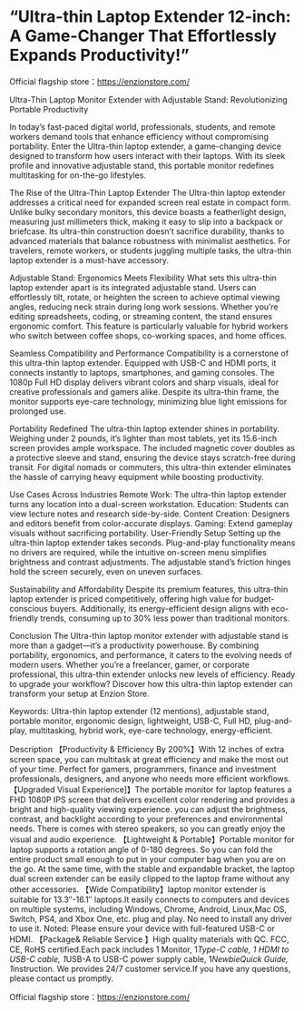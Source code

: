 # “Ultra-thin Laptop Extender 12-inch: A Game-Changer That Effortlessly Expands Productivity!”

Official flagship store：https://enzionstore.com/


Ultra-Thin Laptop Monitor Extender with Adjustable Stand: Revolutionizing Portable Productivity

In today’s fast-paced digital world, professionals, students, and remote workers demand tools that enhance efficiency without compromising portability. Enter the Ultra-thin laptop extender, a game-changing device designed to transform how users interact with their laptops. With its sleek profile and innovative adjustable stand, this portable monitor redefines multitasking for on-the-go lifestyles.

The Rise of the Ultra-Thin Laptop Extender
The Ultra-thin laptop extender addresses a critical need for expanded screen real estate in compact form. Unlike bulky secondary monitors, this device boasts a featherlight design, measuring just millimeters thick, making it easy to slip into a backpack or briefcase. Its ultra-thin construction doesn’t sacrifice durability, thanks to advanced materials that balance robustness with minimalist aesthetics. For travelers, remote workers, or students juggling multiple tasks, the ultra-thin laptop extender is a must-have accessory.

Adjustable Stand: Ergonomics Meets Flexibility
What sets this ultra-thin laptop extender apart is its integrated adjustable stand. Users can effortlessly tilt, rotate, or heighten the screen to achieve optimal viewing angles, reducing neck strain during long work sessions. Whether you’re editing spreadsheets, coding, or streaming content, the stand ensures ergonomic comfort. This feature is particularly valuable for hybrid workers who switch between coffee shops, co-working spaces, and home offices.

Seamless Compatibility and Performance
Compatibility is a cornerstone of this ultra-thin laptop extender. Equipped with USB-C and HDMI ports, it connects instantly to laptops, smartphones, and gaming consoles. The 1080p Full HD display delivers vibrant colors and sharp visuals, ideal for creative professionals and gamers alike. Despite its ultra-thin frame, the monitor supports eye-care technology, minimizing blue light emissions for prolonged use.

Portability Redefined
The ultra-thin laptop extender shines in portability. Weighing under 2 pounds, it’s lighter than most tablets, yet its 15.6-inch screen provides ample workspace. The included magnetic cover doubles as a protective sleeve and stand, ensuring the device stays scratch-free during transit. For digital nomads or commuters, this ultra-thin extender eliminates the hassle of carrying heavy equipment while boosting productivity.

Use Cases Across Industries
Remote Work: The ultra-thin laptop extender turns any location into a dual-screen workstation.
Education: Students can view lecture notes and research side-by-side.
Content Creation: Designers and editors benefit from color-accurate displays.
Gaming: Extend gameplay visuals without sacrificing portability.
User-Friendly Setup
Setting up the ultra-thin laptop extender takes seconds. Plug-and-play functionality means no drivers are required, while the intuitive on-screen menu simplifies brightness and contrast adjustments. The adjustable stand’s friction hinges hold the screen securely, even on uneven surfaces.

Sustainability and Affordability
Despite its premium features, this ultra-thin laptop extender is priced competitively, offering high value for budget-conscious buyers. Additionally, its energy-efficient design aligns with eco-friendly trends, consuming up to 30% less power than traditional monitors.

Conclusion
The Ultra-thin laptop monitor extender with adjustable stand is more than a gadget—it’s a productivity powerhouse. By combining portability, ergonomics, and performance, it caters to the evolving needs of modern users. Whether you’re a freelancer, gamer, or corporate professional, this ultra-thin extender unlocks new levels of efficiency. Ready to upgrade your workflow? Discover how this ultra-thin laptop extender can transform your setup at Enzion Store.

Keywords: Ultra-thin laptop extender (12 mentions), adjustable stand, portable monitor, ergonomic design, lightweight, USB-C, Full HD, plug-and-play, multitasking, hybrid work, eye-care technology, energy-efficient.

Description
【Productivity & Efficiency By 200%】With 12 inches of extra screen space, you can multitask at great efficiency and make the most out of your time. Perfect for gamers, programmers, finance and investment professionals, designers, and anyone who needs more efficient workflows.
【Upgraded Visual Experience]】The portable monitor for laptop features a FHD 1080P IPS screen that delivers excellent color rendering and provides a bright and high-quality viewing experience. you can adjust the brightness, contrast, and backlight according to your preferences and environmental needs. There is comes with stereo speakers, so you can greatly enjoy the visual and audio experience.
【Lightweight & Portable】Portable monitor for laptop supports a rotation angle of 0-180 degrees. So you can fold the entire product small enough to put in your computer bag when you are on the go. At the same time, with the stable and expandable bracket, the laptop dual screen extender can be easily clipped to the laptop frame without any other accessories.
【Wide Compatibility】laptop monitor extender is suitable for 13.3″-16.1″ laptops.It easily connects to computers and devices on multiple systems, including Windows, Chrome, Android, Linux,Mac OS, Switch, PS4, and Xbox One, etc. plug and play. No need to install any driver to use it. Noted: Please ensure your device with full-featured USB-C or HDMI.
【Package& Reliable Service 】High quality materials with QC. FCC, CE, RoHS certified.Each pack includes 1 Monitor, 1*Type-C cable, 1 HDMI to USB-C cable, 1*USB-A to USB-C power supply cable, 1*NewbieQuick Guide, 1*instruction. We provides 24/7 customer service.If you have any questions, please contact us promptly.

Official flagship store：https://enzionstore.com/

